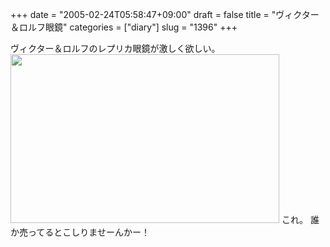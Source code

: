 +++
date = "2005-02-24T05:58:47+09:00"
draft = false
title = "ヴィクター＆ロルフ眼鏡"
categories = ["diary"]
slug = "1396"
+++

ヴィクター＆ロルフのレプリカ眼鏡が激しく欲しい。
<img src="http://ieiriblog.jugem.jp/?image=4140" width="430" height="270" alt="" class="pict" />
これ。
誰か売ってるとこしりませーんかー！
